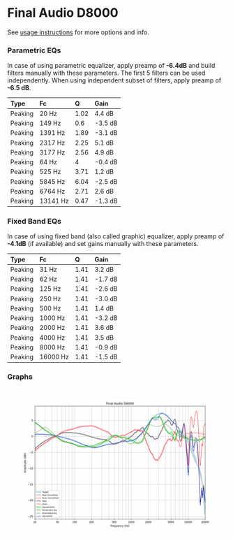 # Final Audio D8000
See [usage instructions](https://github.com/jaakkopasanen/AutoEq#usage) for more options and info.

### Parametric EQs
In case of using parametric equalizer, apply preamp of **-6.4dB** and build filters manually
with these parameters. The first 5 filters can be used independently.
When using independent subset of filters, apply preamp of **-6.5 dB**.

| Type    | Fc       |    Q | Gain    |
|:--------|:---------|:-----|:--------|
| Peaking | 20 Hz    | 1.02 | 4.4 dB  |
| Peaking | 149 Hz   | 0.6  | -3.5 dB |
| Peaking | 1391 Hz  | 1.89 | -3.1 dB |
| Peaking | 2317 Hz  | 2.25 | 5.1 dB  |
| Peaking | 3177 Hz  | 2.56 | 4.9 dB  |
| Peaking | 64 Hz    | 4    | -0.4 dB |
| Peaking | 525 Hz   | 3.71 | 1.2 dB  |
| Peaking | 5845 Hz  | 6.04 | -2.5 dB |
| Peaking | 6764 Hz  | 2.71 | 2.6 dB  |
| Peaking | 13141 Hz | 0.47 | -1.3 dB |

### Fixed Band EQs
In case of using fixed band (also called graphic) equalizer, apply preamp of **-4.1dB**
(if available) and set gains manually with these parameters.

| Type    | Fc       |    Q | Gain    |
|:--------|:---------|:-----|:--------|
| Peaking | 31 Hz    | 1.41 | 3.2 dB  |
| Peaking | 62 Hz    | 1.41 | -1.7 dB |
| Peaking | 125 Hz   | 1.41 | -2.6 dB |
| Peaking | 250 Hz   | 1.41 | -3.0 dB |
| Peaking | 500 Hz   | 1.41 | 1.4 dB  |
| Peaking | 1000 Hz  | 1.41 | -3.2 dB |
| Peaking | 2000 Hz  | 1.41 | 3.6 dB  |
| Peaking | 4000 Hz  | 1.41 | 3.5 dB  |
| Peaking | 8000 Hz  | 1.41 | -0.9 dB |
| Peaking | 16000 Hz | 1.41 | -1.5 dB |

### Graphs
![](./Final%20Audio%20D8000.png)